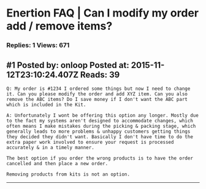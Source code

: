 # Enertion FAQ &#124; Can I modify my order add / remove items?

### Replies: 1 Views: 671

## \#1 Posted by: onloop Posted at: 2015-11-12T23:10:24.407Z Reads: 39

```
Q: My order is #1234 I ordered some things but now I need to change it. Can you please modify the order and add XYZ item. Can you also remove the ABC items? Do I save money if I don't want the ABC part which is included in the Kit.

A: Unfortunately I wont be offering this option any longer. Mostly due to the fact my systems aren't designed to accommodate changes, which often means I make mistakes during the picking & packing stage, which generally leads to more problems & unhappy customers getting things they decided they didn't want. Basically I don't have time to do the extra paper work involved to ensure your request is processed accurately & in a timely manner.

The best option if you order the wrong products is to have the order cancelled and then place a new order.

Removing products from kits is not an option.
```

---
